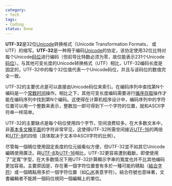 ```yaml
---
category:
- Tech
tags:
- Coding
status: Done
---
```




**UTF-32**是32位[Unicode](https://zh.wikipedia.org/wiki/Unicode "Unicode")转换格式（Unicode Transformation Formats， 或UTF）的缩写。**UTF-32**是一种用于编码[Unicode](https://zh.wikipedia.org/wiki/Unicode "Unicode")的协定，该协定使用32位比特对每个Unicode[码位](https://zh.wikipedia.org/wiki/%E7%A0%81%E4%BD%8D "码位")进行编码（但前导比特数必须为零，故仅能表示231个Unicode[码位](https://zh.wikipedia.org/wiki/%E7%A0%81%E4%BD%8D "码位")）。与其他可变长度的Unicode转换格式（UTF）相比，UTF-32编码长度是固定的，UTF-32中的每个32位值代表一个Unicode码位，并且与该码位的数值完全一致。

UTF-32的主要优点是可以直接由Unicode码位来索引。在编码序列中查找第N个编码是一个[常数时间](https://zh.wikipedia.org/wiki/%E5%B8%B8%E6%95%B8%E6%99%82%E9%96%93 "常數時間")操作。相比之下，其他可变长度编码需要进行[循序存取](https://zh.wikipedia.org/wiki/%E5%BE%AA%E5%BA%8F%E5%AD%98%E5%8F%96 "循序存取")操作才能在编码序列中找到第N个编码。这使得在计算机程序设计中，编码序列中的字符位置可以用一个整数来表示，整数加一即可得到下一个字符的位置，就和ASCII字符串一样简单。

UTF-32的主要缺点是每个码位使用四个字节，空间浪费较多。在大多数文本中，非[基本多文種平面](https://zh.wikipedia.org/wiki/%E5%9F%BA%E6%9C%AC%E5%A4%9A%E6%96%87%E7%A8%AE%E5%B9%B3%E9%9D%A2 "基本多文種平面")的字符非常罕见，这使得UTF-32所需空间接近[UTF-16](https://zh.wikipedia.org/wiki/UTF-16 "UTF-16")的两倍和[UTF-8](https://zh.wikipedia.org/wiki/UTF-8 "UTF-8")的四倍（具体取决于文本中ASCII字符的比例）。

尽管每一個碼位使用固定長度的位元組看似方便，但UTF-32並不如其它Unicode編碼使用廣泛。與[UTF-8](https://zh.wikipedia.org/wiki/UTF-8 "UTF-8")及[UTF-16](https://zh.wikipedia.org/wiki/UTF-16 "UTF-16")相比，UTF-32更容易遭到截斷。即使使用了"定寬"字型，在大多数情况下用UTF-32計算顯示字串的寬度也并不比其他编码更加容易。主要原因是，存在著一個字符位置會有多於一種可能的碼點（[結合字符](https://zh.wikipedia.org/w/index.php?title=%E7%B5%90%E5%90%88%E5%AD%97%E7%AC%A6&action=edit&redlink=1 "結合字符（页面不存在）")）或一個碼點用多於一個字符位置（如[CJK](https://zh.wikipedia.org/wiki/CJK "CJK")表意字符）。結合符號也意味著，文書編輯者不能將一個码位視同一個編輯上的單位。